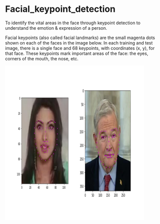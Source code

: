 # Facial_keypoint_detection

To identify the vital areas in the face through keypoint detection to understand the emotion & expression of a person. 

Facial keypoints (also called facial landmarks) are the small magenta dots shown on each of the faces in the image below. In each training and test image, 
there is a single face and 68 keypoints, with coordinates (x, y), for that face. These keypoints mark important areas of the face: the eyes, corners of the mouth, the nose, etc. 

<img src="https://github.com/gprashmi/Facial_keypoint_detection/blob/master/images/key_pts_example.png?raw=true" width="450" height="500" align="center"/>

